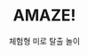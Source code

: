 ---
title: "AMAZE!"
subtitle: "체험형 미로 탈출 놀이"
layout: single
tag: 
    - Contents Planning/Development
categories: work
main-img : "../../assets/image/image01.jpg"
---